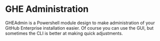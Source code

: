 # GHE Administration
GHEAdmin is a Powershell module design to make administration of your GitHub Enterprise installation easier. Of course you can use the GUI, but sometimes the CLI is better at making quick adjustments.